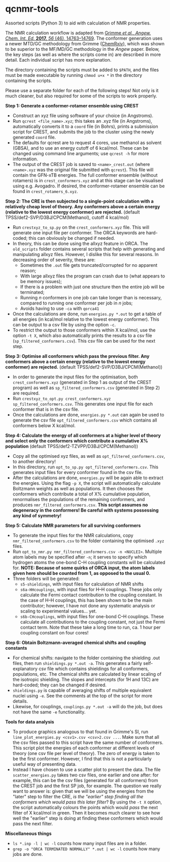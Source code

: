 # qcnmr-tools

Assorted scripts (Python 3) to aid with calculation of NMR properties.

The NMR calculation workflow is adapted from [Grimme *et al.*, *Angew. Chem. Int. Ed.* **2017,** *56* (46), 14763–14769](https://doi.org/10.1002/anie.201708266). The conformer generation uses a newer MTD/GC methodology from Grimme ([ChemRxiv](https://chemrxiv.org/articles/Exploration_of_Chemical_Compound_Conformer_and_Reaction_Space_with_Meta-Dynamics_Simulations_Based_on_Tight-Binding_Quantum_Chemical_Calculations/7660532)), which was shown to be superior to the MF/MD/GC methodology in the *Angew* paper. Below, the key steps (as well as where the scripts come in) are described in more detail. Each individual script has more explanation.

The directory containing the scripts must be added to `$PATH`, and the files must be made executable by running `chmod u+x *` in the directory containing the scripts.

Please use a separate folder for each of the following steps! Not only is it much cleaner, but also required for some of the scripts to work properly.

**Step 1: Generate a conformer-rotamer ensemble using CREST**
 - Construct an xyz file using software of your choice (in Angstroms).
 - Run `qcrest <file_name>.xyz`; this takes an .xyz file (in Angstroms), automatically converts it to a `coord` file (in Bohrs), prints a submission script for CREST, and submits the job to the cluster using the newly generated `coord` file.
 - The defaults for qcrest are to request 4 cores, use methanol as solvent (GBSA), and to use an energy cutoff of 6 kcal/mol. These can be changed using command line arguments; use `qcrest -h` for more information.
 - The output of the CREST job is saved to `<name>_crest.out` (where `<name>.xyz` was the original file submitted with `qcrest`). This file will contain the GFN-xTB energies. The full conformer ensemble (without rotamers) is in `crest_conformers.xyz` and at this stage can be visualised using e.g. Avogadro. If desired, the conformer-rotamer ensemble can be found in `crest_rotamers_6.xyz`.

**Step 2: The CRE is then subjected to a single-point calculation with a relatively cheap level of theory. Any conformers above a certain energy (relative to the lowest energy conformer) are rejected.** (default TPSS/def2-SVP/D3BJ/CPCM(Methanol), cutoff 4 kcal/mol)

 - Run `crestxyz_to_sp.py` on the `crest_conformers.xyz` file. This will generate one input file per conformer. The ORCA keywords are hard-coded; this can obviously be changed if needed.
 - In theory, this can be done using the allxyz feature in ORCA. The `old_scripts` folder contains several scripts that help with generating and manipulating allxyz files. However, I dislike this for several reasons. In decreasing order of severity, these are: 
   - Sometimes the `.out` file gets truncated/corrupted for no apparent reason;
   - With large allxyz files the program can crash due to (what appears to be memory issues);
   - If there is a problem with just one structure then the entire job will be terminated;
   - Running *n* conformers in one job can take longer than is necessary, compared to running one conformer per job in *n* jobs;
   - Avoids having to use `-ca` with `qorca41`
 - Once the calculations are done, run `energies.py *.out` to get a table of all energies (in kcal/mol relative to the lowest energy conformer). This can be output to a csv file by using the option `-c`.
 - To restrict the output to those conformers within X kcal/mol, use the option `-t X`, which also automatically prints the results to a csv file (`sp_filtered_conformers.csv`). This csv file can be used for the next step.

**Step 3: Optimise all conformers which pass the previous filter. Any conformers above a certain energy (relative to the lowest energy conformer) are rejected.** (default TPSS/def2-SVP/D3BJ/CPCM(Methanol))

 - In order to generate the input files for the optimisation, both `crest_conformers.xyz` (generated in Step 1 as output of the CREST program) as well as `sp_filtered_conformers.csv` (generated in Step 2) are required.
 - Run `crestxyz_to_opt.py crest_conformers.xyz sp_filtered_conformers.csv`. This generates one input file for each conformer that is in the csv file.
 - Once the calculations are done, `energies.py *.out` can again be used to generate the csv file `opt_filtered_conformers.csv` which contains all conformers below X kcal/mol.

**Step 4: Calculate the energy of all conformers at a higher level of theory and select only the conformers which contribute a cumulative X% population** (default TPSS/def2-TZVPP/D3BJ/CPCM(Methanol))
 - Copy all the optimised xyz files, as well as `opt_filtered_conformers.csv`, to another directory!
 - In this directory, run `opt_to_sp.py opt_filtered_conformers.csv`. This generates input files for every conformer found in the csv file.
 - After the calculations are done, `energies.py` will be again able to extract the energies. Using the flag `-p X`, the script will automatically calculate Boltzmann weights as well as populations. It then chooses the conformers which contribute a total of X% cumulative population, renormalises the populations of the remaining conformers, and produces `nmr_filtered_conformers.csv`. **This script assumes no degeneracy in the conformers! Be careful with systems possessing any kind of symmetry!**

**Step 5: Calculate NMR parameters for all surviving conformers**

 - To generate the input files for the NMR calculations, copy `nmr_filtered_conformers.csv` to the folder containing the optimised `.xyz` files.
 - Run `opt_to_nmr.py nmr_filtered_conformers.csv -n <NUCLEI>`. Multiple atom labels may be specified after `-n`; it serves to specify which hydrogen atoms the one-bond C–H coupling constants will be calculated for. **NOTE: Because of some quirks of ORCA input, the atom labels given here should be counted from 1, as opposed to the usual 0.**
 - Three folders will be generated:
   - `s5-shieldings`, with input files for calculation of NMR shifts
   - `s6a-HHcouplings`, with input files for H–H couplings. These jobs only calculate the Fermi contact contribution to the coupling constant. In the case of H–H couplings, this has been shown to be the main contributor; however, I have not done any systematic analysis or scaling to experimental values... yet.
    - `s6b-CHcouplings`, with input files for one-bond C–H couplings. These calculate all contributions to the coupling constant, not just the Fermi contact term. Note that these take a long time to run, ca. 1 hour per coupling constant on four cores!

**Step 6: Obtain Boltzmann-averaged chemical shifts and coupling constants**

 - For chemical shifts: navigate to the folder containing the shielding .out files, then run `shieldings.py *.out -a`. This generates a fairly self-explanatory csv file which contains shieldings for all conformers, populations, etc. The chemical shifts are calculated by linear scaling of the isotropic shielding. The slopes and intercepts (for 1H and 13C) are hard-coded; they can be changed if desired.
 - `shieldings.py` is capable of averaging shifts of multiple equivalent nuclei using `-e`. See the comments at the top of the script for more details.
 - Likewise, for couplings, `couplings.py *.out -a` will do the job, but does not have the same `-e` functionality.
 
**Tools for data analysis**

 - To produce graphics analogous to that found in Grimme's SI, run `line_plot_energies.py <csv1>.csv <csv>2.csv ...`. Make sure that all the csv files passed to this script have the same number of conformers. This script plot the energies of each conformer at different levels of theory (one csv file per level of theory). The zero of energy is taken to be the first conformer. However, I find that this is not a particularly useful way of presenting data.
 - Instead I have chosen to use a scatter plot to present the data. The file `scatter_energies.py` takes two csv files, one earlier and one after: for example, this can be the csv files (generated for all conformers) from the CREST job and the first SP job, for example. The question we really want to answer is: given that we will be using the energies from the "later" step to filter the CRE, *is the "earlier" step finding all the conformers which would pass this later filter*? By using the `-t X` option, the script automatically colours the points which would *pass* the next filter of X kcal/mol in green. Then it becomes much clearer to see how well the "earlier" step is doing at finding these conformers which would pass the next filter.
 
 **Miscellaneous things**
 
  - `ls *.inp -l | wc -l` counts how many input files are in a folder.
  - `grep -o "ORCA TERMINATED NORMALLY" *.out | wc -l` counts how many jobs are done.